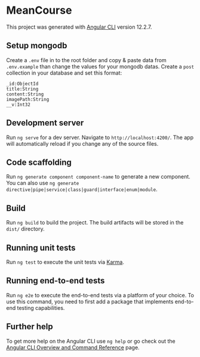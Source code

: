 # MeanCourse

This project was generated with [Angular CLI](https://github.com/angular/angular-cli) version 12.2.7.

## Setup mongodb

Create a `.env` file in to the root folder and copy & paste data from `.env.example` than change the values for your mongodb datas.
Create a `post` collection in your database and set this format:
```
_id:ObjectId
title:String
content:String
imagePath:String
__v:Int32
```

## Development server

Run `ng serve` for a dev server. Navigate to `http://localhost:4200/`. The app will automatically reload if you change any of the source files.

## Code scaffolding

Run `ng generate component component-name` to generate a new component. You can also use `ng generate directive|pipe|service|class|guard|interface|enum|module`.

## Build

Run `ng build` to build the project. The build artifacts will be stored in the `dist/` directory.

## Running unit tests

Run `ng test` to execute the unit tests via [Karma](https://karma-runner.github.io).

## Running end-to-end tests

Run `ng e2e` to execute the end-to-end tests via a platform of your choice. To use this command, you need to first add a package that implements end-to-end testing capabilities.

## Further help

To get more help on the Angular CLI use `ng help` or go check out the [Angular CLI Overview and Command Reference](https://angular.io/cli) page.
